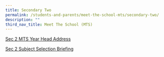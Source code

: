 ```yaml
---
title: Secondary Two
permalink: /students-and-parents/meet-the-school-mts/secondary-two/
description: ""
third_nav_title: Meet The School (MTS)
---
```

<a href="/files/Meet%20the%20school%20(mts)/01%20S2%20MTS%20YH%20Address.pdf" target="_blank">Sec 2 MTS Year Head Address</a>
  
[Sec 2 Subject Selection Briefing](/files/MJS_Sec%202%20MTS%20Subj%20Selection%20Parents%20Briefing%202023.pdf)